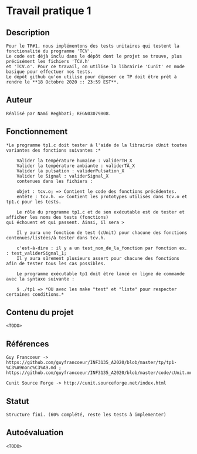  # Travail pratique 1

   ## Description

	Pour le TP#1, nous implémentons des tests unitaires qui testent la fonctionalité du programme 'TCV'.
	Le code est déjà inclu dans le dépôt dont le projet se trouve, plus précisément les fichiers 'TCV.h'
 	et 'TCV.o'. Pour ce travail, on utilise la librairie 'Cunit' en mode basique pour effectuer nos tests.
	Le dépôt github qu'on utilise pour déposer ce TP doit être prêt à rendre le **18 Octobre 2020 :: 23:59 EST**.       
   ## Auteur

	Réalisé par Nami Reghbati; REGN03079808.

   ## Fonctionnement

	*Le programme tp1.c doit tester à l'aide de la librairie cUnit toutes variantes des fonctions suivantes :*

        Valider la température humaine : validerTH_X
        Valider la température ambiante : validerTA_X
        Valider la pulsation : validerPulsation_X
        Valider le Signal : validerSignal_X
        contenues dans les fichiers :

        objet : tcv.o; => Contient le code des fonctions précédentes.
        entête : tcv.h. => Contient les prototypes utilisés dans tcv.o et tp1.c pour les tests.

        Le rôle du programme tp1.c et de son exécutable est de tester et afficher les noms des tests (fonctions)
	qui échouent et qui passent. Ainsi, il sera >

        Il y aura une fonction de test (cUnit) pour chacune des fonctions contenues/listées/à tester dans tcv.h.

        c'est-à-dire : il y a un test_nom_de_la_fonction par fonction ex. : test_validerSignal_1;
        Il y aura sûrement plusieurs assert pour chacune des fonctions afin de tester tous les cas possibles.

        Le programme exécutable tp1 doit être lancé en ligne de commande avec la syntaxe suivante :

        $ ./tp1 => *OU avec les make "test" et "liste" pour respecter certaines conditions.*
   

   ## Contenu du projet

   	<TODO>

   ## Références

	Guy Francoeur -> https://github.com/guyfrancoeur/INF3135_A2020/blob/master/tp/tp1-%C3%A9nonc%C3%A9.md ;
	https://github.com/guyfrancoeur/INF3135_A2020/blob/master/code/cUnit.md

	Cunit Source Forge -> http://cunit.sourceforge.net/index.html

   ## Statut

	Structure fini. (60% complété, reste les tests à implementer)
   
   ## Autoévaluation
   
   	<TODO>

